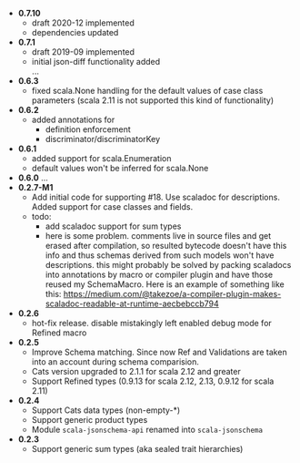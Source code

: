 - **0.7.10**
  - draft 2020-12 implemented
  - dependencies updated 
- **0.7.1**
  - draft 2019-09 implemented
  - initial json-diff functionality added  
  ...
- **0.6.3**
  - fixed scala.None handling for the default values of case class parameters (scala 2.11 is not supported this kind of functionality)
- **0.6.2**
  - added annotations for
    - definition enforcement
    - discriminator/discriminatorKey  
- **0.6.1**
  - added support for scala.Enumeration
  - default values won't be inferred for scala.None
- **0.6.0**
  ...
- **0.2.7-M1**
  - Add initial code for supporting #18. Use scaladoc for descriptions. 
    Added support for case classes and fields.
  - todo:
    - add scaladoc support for sum types
    - here is some problem. comments live in source files and get erased after compilation, so resulted bytecode 
      doesn't have this info and thus schemas derived from such models won't have descriptions.
      this might probably be solved by packing scaladocs into annotations by macro or compiler plugin and
      have those reused my SchemaMacro. Here is an example of something like this: 
      https://medium.com/@takezoe/a-compiler-plugin-makes-scaladoc-readable-at-runtime-aecbebccb794 
- **0.2.6**
  - hot-fix release. disable mistakingly left enabled debug mode for Refined macro
- **0.2.5**
  - Improve Schema matching. 
    Since now Ref and Validations are taken into an account during schema comparision.
  - Cats version upgraded to 2.1.1 for scala 2.12 and greater  
  - Support Refined types (0.9.13 for scala 2.12, 2.13, 0.9.12 for scala 2.11) 
- **0.2.4**
  - Support Cats data types (non-empty-*)
  - Support generic product types
  - Module `scala-jsonschema-api` renamed into `scala-jsonschema`
- **0.2.3**
  - Support generic sum types (aka sealed trait hierarchies)
  